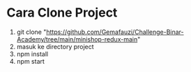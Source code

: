 # Cara Clone Project

1. git clone "https://github.com/Gemafauzi/Challenge-Binar-Academy/tree/main/minishop-redux-main"
2. masuk ke directory project
3. npm install
4. npm start
